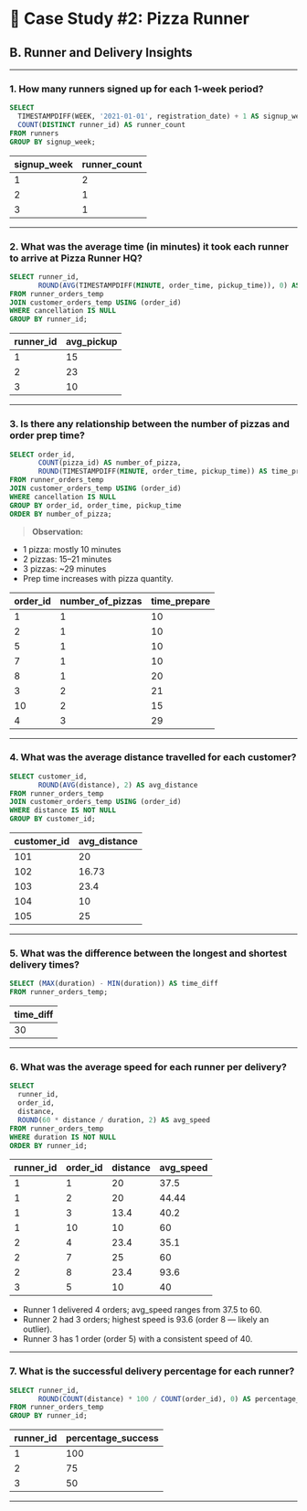 
# 🍕 Case Study #2: Pizza Runner

## B. Runner and Delivery Insights

---

### 1. How many runners signed up for each 1-week period?
```sql
SELECT 
  TIMESTAMPDIFF(WEEK, '2021-01-01', registration_date) + 1 AS signup_week,
  COUNT(DISTINCT runner_id) AS runner_count
FROM runners
GROUP BY signup_week;
```
| signup_week | runner_count |
|-------------|---------------|
| 1           | 2             |
| 2           | 1             |
| 3           | 1             |

---

### 2. What was the average time (in minutes) it took each runner to arrive at Pizza Runner HQ?
```sql
SELECT runner_id,
       ROUND(AVG(TIMESTAMPDIFF(MINUTE, order_time, pickup_time)), 0) AS avg_pickup
FROM runner_orders_temp
JOIN customer_orders_temp USING (order_id)
WHERE cancellation IS NULL
GROUP BY runner_id;
```
| runner_id | avg_pickup |
|-----------|------------|
| 1         | 15         |
| 2         | 23         |
| 3         | 10         |

---

### 3. Is there any relationship between the number of pizzas and order prep time?
```sql
SELECT order_id, 
       COUNT(pizza_id) AS number_of_pizza,
       ROUND(TIMESTAMPDIFF(MINUTE, order_time, pickup_time)) AS time_prepare
FROM runner_orders_temp
JOIN customer_orders_temp USING (order_id)
WHERE cancellation IS NULL
GROUP BY order_id, order_time, pickup_time
ORDER BY number_of_pizza;
```
> **Observation:**
- 1 pizza: mostly 10 minutes
- 2 pizzas: 15–21 minutes
- 3 pizzas: ~29 minutes
- Prep time increases with pizza quantity.

| order_id | number_of_pizzas | time_prepare |
|----------|------------------|--------------|
| 1        | 1                | 10           |
| 2        | 1                | 10           |
| 5        | 1                | 10           |
| 7        | 1                | 10           |
| 8        | 1                | 20           |
| 3        | 2                | 21           |
| 10       | 2                | 15           |
| 4        | 3                | 29           |

---

### 4. What was the average distance travelled for each customer?
```sql
SELECT customer_id, 
       ROUND(AVG(distance), 2) AS avg_distance
FROM runner_orders_temp
JOIN customer_orders_temp USING (order_id)
WHERE distance IS NOT NULL
GROUP BY customer_id;
```
| customer_id | avg_distance |
|-------------|--------------|
| 101         | 20           |
| 102         | 16.73        |
| 103         | 23.4         |
| 104         | 10           |
| 105         | 25           |

---

### 5. What was the difference between the longest and shortest delivery times?
```sql
SELECT (MAX(duration) - MIN(duration)) AS time_diff
FROM runner_orders_temp;
```
| time_diff |
|-----------|
| 30        |

---

### 6. What was the average speed for each runner per delivery?
```sql
SELECT 
  runner_id, 
  order_id, 
  distance,
  ROUND(60 * distance / duration, 2) AS avg_speed
FROM runner_orders_temp
WHERE duration IS NOT NULL
ORDER BY runner_id;
```
| runner_id | order_id | distance | avg_speed |
|-----------|----------|----------|-----------|
| 1         | 1        | 20       | 37.5      |
| 1         | 2        | 20       | 44.44     |
| 1         | 3        | 13.4     | 40.2      |
| 1         | 10       | 10       | 60        |
| 2         | 4        | 23.4     | 35.1      |
| 2         | 7        | 25       | 60        |
| 2         | 8        | 23.4     | 93.6      |
| 3         | 5        | 10       | 40        |

- Runner 1 delivered 4 orders; avg_speed ranges from 37.5 to 60.
- Runner 2 had 3 orders; highest speed is 93.6 (order 8 — likely an outlier).
- Runner 3 has 1 order (order 5) with a consistent speed of 40.

---

### 7. What is the successful delivery percentage for each runner?
```sql
SELECT runner_id, 
       ROUND(COUNT(distance) * 100 / COUNT(order_id), 0) AS percentage_success
FROM runner_orders_temp
GROUP BY runner_id;
```
| runner_id | percentage_success |
|-----------|--------------------|
| 1         | 100                |
| 2         | 75                 |
| 3         | 50                 |

---
